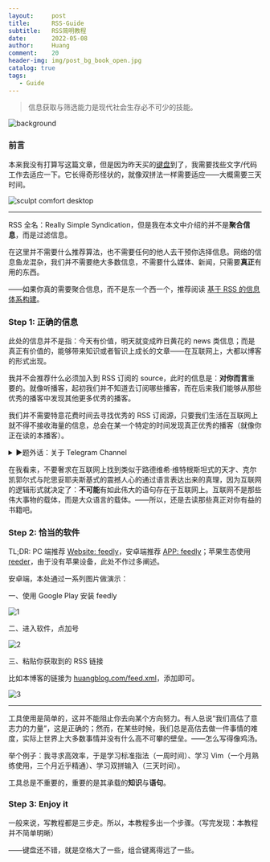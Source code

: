 ```yaml
---
layout:     post
title:      RSS-Guide
subtitle:   RSS简明教程
date:       2022-05-08
author:     Huang
comment:    20
header-img: img/post_bg_book_open.jpg
catalog: true
tags:
   - Guide
---
```


> 信息获取与筛选能力是现代社会生存必不可少的技能。

![background](https://huang-feiyu.github.io/img/post_bg_book_open.jpg)

### 前言

本来我没有打算写这篇文章，但是因为昨天买的[键盘](https://www.microsoft.com/en-ww/accessories/products/keyboards/sculpt-comfort-desktop)到了，我需要找些文字/代码工作去适应一下。它长得奇形怪状的，就像双拼法一样需要适应——大概需要三天时间。

![sculpt comfort desktop](https://m.media-amazon.com/images/I/71atgi5AuEL._AC_SL1500_.jpg)

---

RSS 全名：Really Simple Syndication，但是我在本文中介绍的并不是**聚合信息**，而是过滤信息。

在这里并不需要什么推荐算法，也不需要任何的他人去干预你选择信息。网络的信息鱼龙混杂，我们并不需要绝大多数信息，不需要什么媒体、新闻，只需要**真正**有用的东西。

——如果你真的需要聚合信息，而不是东一个西一个，推荐阅读 [基于 RSS 的信息体系构建](https://shyrz.me/how-to-build-an-information-system-based-on-rss/)。

### Step 1: 正确的信息

此处的信息并不是指：今天有价值，明天就变成昨日黄花的 news 类信息；而是真正有价值的，能够带来知识或者智识上成长的文章——在互联网上，大都以博客的形式出现。

我并不会推荐什么必须加入到 RSS 订阅的 source，此时的信息是：**对你而言**重要的。就像听播客，起初我们并不知道去订阅哪些播客，而在后来我们能够从那些优秀的播客中发现其他更多优秀的播客。

我们并不需要特意花费时间去寻找优秀的 RSS 订阅源，只要我们生活在互联网上就不得不接收海量的信息，总会在某一个特定的时间发现真正优秀的播客（就像你正在读的本播客）。

<details><summary>▶️题外话：关于 Telegram Channel</summary>在我的实践中，本博客的评论区与部分推送都在 tg 上；同时，我使用 tg 作为沟通工具与新闻推送源；不使用微信，是因为微信已经被中文互联网同化，变得十分臃肿与商业化，且有许多社会、学校的要求让人不得不使用微信，于是微信仅仅作为社会范式要求我使用的工具。tg 并不能成为 RSS，因为它的功能太过强大，正因为其功能强大，我选择使用它作为 news 类信息推送平台。</details>

在我看来，不要奢求在互联网上找到类似于路德维希·维特根斯坦式的天才、克尔凯郭尔式与陀思妥耶夫斯基式的震撼人心的通过语言表达出来的真理，因为互联网的逻辑形式就决定了：**不可能**有如此伟大的语句存在于互联网上。互联网不是那些伟大事物的载体，而是大众语言的载体。——所以，还是去读那些真正对你有益的书籍吧。

### Step 2: 恰当的软件

TL;DR: PC 端推荐 [Website: feedly](https://feedly.com)，安卓端推荐 [APP: feedly](https://play.google.com/store/apps/details?id=com.devhd.feedly&hl=en&gl=US)；苹果生态使用 [reeder](https://reederapp.com/)，由于没有苹果设备，此处不作过多阐述。

安卓端，本处通过一系列图片做演示：

一、使用 Google Play 安装 feedly

![1](https://user-images.githubusercontent.com/70138429/167300629-6f682588-bc16-4423-ace5-0ad027979689.png)

二、进入软件，点加号

![2](https://user-images.githubusercontent.com/70138429/167300630-066a4e54-f55a-48cb-8847-5e8ea1dfe050.png)

三、粘贴你获取到的 RSS 链接

比如本博客的链接为 [huangblog.com/feed.xml](https://xn--29s704loyd.com/feed.xml)，添加即可。

![3](https://user-images.githubusercontent.com/70138429/167300633-c60293fa-b361-4ecb-98ae-f59e0d3fe4ff.png)

---

工具使用是简单的，这并不能阻止你去向某个方向努力。有人总说“我们高估了意志力的力量”，这是正确的；然而，在某些时候，我们总是高估去做一件事情的难度，实际上世界上大多数事情并没有什么高不可攀的壁垒。——怎么写得像鸡汤。

举个例子：我寻求高效率，于是学习标准指法（一周时间）、学习 Vim（一个月熟练使用，三个月近乎精通）、学习双拼输入（三天时间）。

工具总是不重要的，重要的是其承载的**知识**与**语句**。

### Step 3: Enjoy it

一般来说，写教程都是三步走。所以，本教程多出一个步骤。（写完发现：本教程并不简单明晰）

——键盘还不错，就是空格大了一些，组合键离得远了一些。
